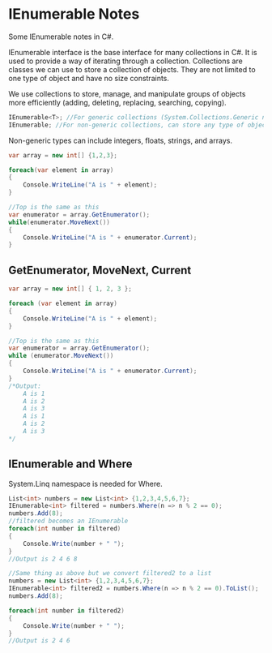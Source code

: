 # IEnumerable Notes
Some IEnumerable notes in C#.

IEnumerable interface is the base interface for many collections in C#. It is used to provide a way of iterating through a collection. Collections are classes we can use to store a collection of objects. They are not limited to one type of object and have no size constraints.

We use collections to store, manage, and manipulate groups of objects more efficiently (adding, deleting, replacing, searching, copying).

```cs
IEnumerable<T>; //For generic collections (System.Collections.Generic namespace)
IEnumerable; //For non-generic collections, can store any type of object (Systems.Collections namespace)
```

Non-generic types can include integers, floats, strings, and arrays.

```cs
var array = new int[] {1,2,3};

foreach(var element in array)
{
    Console.WriteLine("A is " + element);	
}

//Top is the same as this
var enumerator = array.GetEnumerator();
while(enumerator.MoveNext())
{
    Console.WriteLine("A is " + enumerator.Current);	
}
```
**GetEnumerator, MoveNext, Current**
-------------------------
```cs
var array = new int[] { 1, 2, 3 };

foreach (var element in array)
{
    Console.WriteLine("A is " + element);
}

//Top is the same as this
var enumerator = array.GetEnumerator();
while (enumerator.MoveNext())
{
    Console.WriteLine("A is " + enumerator.Current);
}
/*Output:
    A is 1
    A is 2
    A is 3
    A is 1
    A is 2
    A is 3
*/
```

**IEnumerable and Where**
-------------------------
System.Linq namespace is needed for Where.
```cs
List<int> numbers = new List<int> {1,2,3,4,5,6,7};
IEnumerable<int> filtered = numbers.Where(n => n % 2 == 0);
numbers.Add(8);
//filtered becomes an IEnumerable
foreach(int number in filtered)
{
    Console.Write(number + " ");
}
//Output is 2 4 6 8

//Same thing as above but we convert filtered2 to a list
numbers = new List<int> {1,2,3,4,5,6,7};
IEnumerable<int> filtered2 = numbers.Where(n => n % 2 == 0).ToList();
numbers.Add(8);

foreach(int number in filtered2)
{
    Console.Write(number + " ");
}
//Output is 2 4 6
```